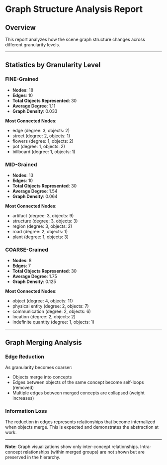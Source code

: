 # Graph Structure Analysis Report

## Overview

This report analyzes how the scene graph structure changes across different granularity levels.

---

## Statistics by Granularity Level

### FINE-Grained

- **Nodes**: 18
- **Edges**: 10
- **Total Objects Represented**: 30
- **Average Degree**: 1.11
- **Graph Density**: 0.033

**Most Connected Nodes**:
- edge (degree: 3, objects: 2)
- street (degree: 2, objects: 1)
- flowers (degree: 1, objects: 2)
- pot (degree: 1, objects: 2)
- billboard (degree: 1, objects: 1)

### MID-Grained

- **Nodes**: 13
- **Edges**: 10
- **Total Objects Represented**: 30
- **Average Degree**: 1.54
- **Graph Density**: 0.064

**Most Connected Nodes**:
- artifact (degree: 3, objects: 9)
- structure (degree: 3, objects: 3)
- region (degree: 3, objects: 2)
- road (degree: 2, objects: 1)
- plant (degree: 1, objects: 3)

### COARSE-Grained

- **Nodes**: 8
- **Edges**: 7
- **Total Objects Represented**: 30
- **Average Degree**: 1.75
- **Graph Density**: 0.125

**Most Connected Nodes**:
- object (degree: 4, objects: 11)
- physical entity (degree: 2, objects: 7)
- communication (degree: 2, objects: 6)
- location (degree: 2, objects: 2)
- indefinite quantity (degree: 1, objects: 1)

---

## Graph Merging Analysis

### Edge Reduction

As granularity becomes coarser:
- Objects merge into concepts
- Edges between objects of the same concept become self-loops (removed)
- Multiple edges between merged concepts are collapsed (weight increases)

### Information Loss

The reduction in edges represents relationships that become internalized when objects merge.
This is expected and demonstrates the abstraction at work.

---

**Note**: Graph visualizations show only inter-concept relationships.
Intra-concept relationships (within merged groups) are not shown but are preserved in the hierarchy.

